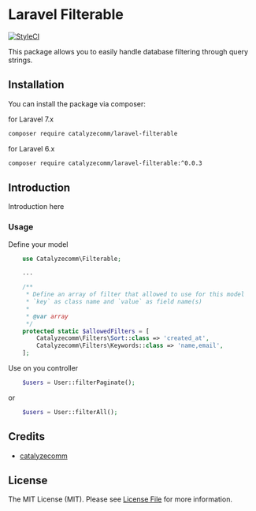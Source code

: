# Laravel Filterable

[![StyleCI](https://github.styleci.io/repos/297788666/shield?branch=master)](https://github.styleci.io/repos/297788666?branch=master)

This package allows you to easily handle database filtering through query strings. 

## Installation

You can install the package via composer:

for Laravel 7.x

```bash
composer require catalyzecomm/laravel-filterable
```

for Laravel 6.x

```bash
composer require catalyzecomm/laravel-filterable:^0.0.3
```

## Introduction

Introduction here

### Usage
Define your model
```php
    use Catalyzecomm\Filterable;

    ...

    /**
     * Define an array of filter that allowed to use for this model
     * `key` as class name and `value` as field name(s)
     *
     * @var array
     */
    protected static $allowedFilters = [
        Catalyzecomm\Filters\Sort::class => 'created_at',
        Catalyzecomm\Filters\Keywords::class => 'name,email',
    ];
```

Use on you controller
```php
    $users = User::filterPaginate();
```
or 
```php
    $users = User::filterAll();
```

## Credits

- [catalyzecomm](https://github.com/catalyzecomm)

## License

The MIT License (MIT). Please see [License File](LICENSE.md) for more information.
